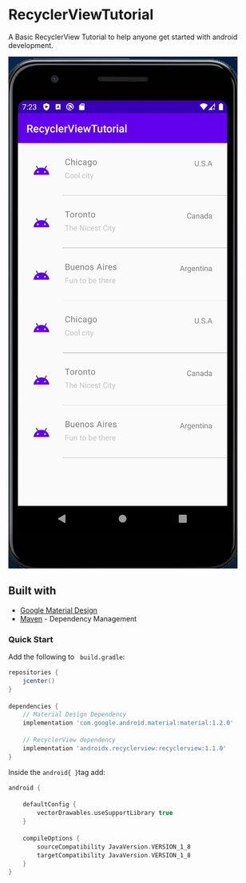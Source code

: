 # RecyclerViewTutorial
A Basic RecyclerView Tutorial to help anyone get started with android development.

![A small screenshot showcasing how the app looks](https://github.com/kevingermainbusiness/RecyclerViewTutorial/blob/master/app/src/main/res/drawable-v24/Screen%20Shot%202020-08-21%20at%2015.23.56.png)

## Built with

* [Google Material Design](https://github.com/material-components/material-components-android/releases)
* [Maven](https://maven.apache.org/) - Dependency Management

### Quick Start

Add the following to ``` build.gradle```:

```gradle
repositories {
    jcenter()
}

dependencies {
    // Material Design Dependency
    implementation 'com.google.android.material:material:1.2.0'
    
    // RecyclerView dependency
    implementation 'androidx.recyclerview:recyclerview:1.1.0'
}
```

Inside the ``` android{ } ```tag add:
```gradle
android {

    defaultConfig {
        vectorDrawables.useSupportLibrary true
    }
    
    compileOptions {
        sourceCompatibility JavaVersion.VERSION_1_8
        targetCompatibility JavaVersion.VERSION_1_8
    }
}
```

